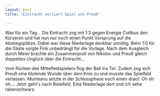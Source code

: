 ```yaml
---
layout: post
title: "Eintracht verliert Spiel und Preuß"

---
```


Was für ein Tag... Die Eintracht zog mit 1:3 gegen Energie Cottbus den Kürzeren und hat nun nur noch einen Punkt Vorsprung auf die Abstiegsplätze. Dabei war diese Niederlage denkbar unnötig. Beim 1:0 für die Gäste sorgte Fink unbedrängt für die Vorlage. Nach dem Ausgleich durch Meier brachte ein Zusammenprall von Nikolov und Preuß gleich doppeltes Unglück über die Eintracht... 

Vom Rücken des Mittelfeldspielers flog der Ball ins Tor. Zudem zog sich Preuß eine blutende Wunde über dem Knie zu und musste das Spielfeld verlassen. Munteanu setzte in der Schlussphase noch einen drauf. Oh oh oh.... Jetzt geht's nach Bielefeld. Eine Niederlage dort und ich sehe rabenschwarz.
